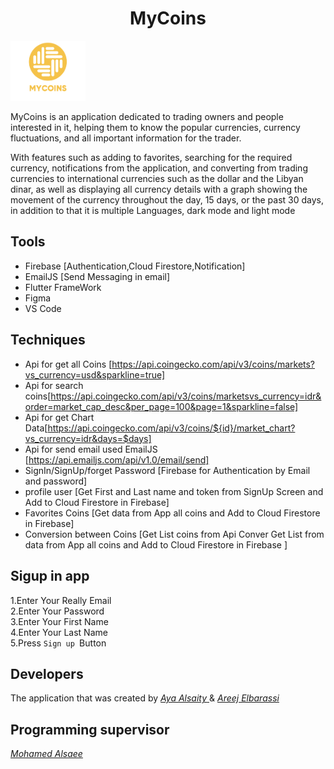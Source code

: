 <h1 align="center"> MyCoins </h1>
<img src="assets/images/logo2.png" alt="MyCoins" width="120">
<br>
<p>
MyCoins is an application dedicated to trading owners and people interested in it, helping them to know the popular currencies, currency fluctuations, and all important information for the trader.

With features such as adding to favorites, searching for the required currency, notifications from the application, and converting from trading currencies to international currencies such as the dollar and the Libyan dinar, as well as displaying all currency details with a graph showing the movement of the currency throughout the day, 15 days, or the past 30 days, in addition to that it is multiple Languages, dark mode and light mode
</p>




## Tools
- Firebase [Authentication,Cloud Firestore,Notification]
- EmailJS [Send Messaging in email]
- Flutter FrameWork
- Figma
- VS Code


## Techniques
- Api for get all Coins [https://api.coingecko.com/api/v3/coins/markets?vs_currency=usd&sparkline=true]
- Api for search coins[https://api.coingecko.com/api/v3/coins/marketsvs_currency=idr&order=market_cap_desc&per_page=100&page=1&sparkline=false]
- Api for get Chart Data[https://api.coingecko.com/api/v3/coins/${id}/market_chart?vs_currency=idr&days=$days]
- Api for send email used EmailJS [https://api.emailjs.com/api/v1.0/email/send]
- SignIn/SignUp/forget Password [Firebase for Authentication by Email and password]
- profile user [Get First and Last name  and token from SignUp Screen and Add to Cloud Firestore in Firebase]
- Favorites Coins [Get data from App all coins and Add to Cloud Firestore in Firebase]
- Conversion between Coins [Get List coins from Api Conver  Get List from data from App all coins and Add to Cloud Firestore in Firebase ]

## Sigup in app
1.Enter Your Really Email<br />
2.Enter Your Password<br />
3.Enter Your First Name<br />
4.Enter Your Last Name<br />
5.Press `Sign up `Button<br />


## Developers
The application that was created by [*Aya Alsaity* ](https://github.com/AyaAlsaity) &  [*Areej Elbarassi*](https://github.com/areej9891)
## Programming supervisor
[*Mohamed Alsaee*](https://github.com/mohamed97alsaee)
